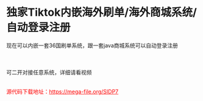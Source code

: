 # 独家Tiktok内嵌海外刷单/海外商城系统/自动登录注册

现在可以内嵌一套36国刷单系统，跟一套java商城系统可以自动登录注册<br><br><br><br>可二开对接任意系统，详细请看视频<br><br>


<p style="color: red;">源代码下载地址：<a href="https://mega-file.org/SIDP7" style="color: red;">https://mega-file.org/SIDP7</a></p>